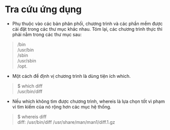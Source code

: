 # Tra cứu ứng dụng
- Phụ thuộc vào các bản phân phối, chương trình và các phần mềm được cài đặt trong các thư mục khác nhau. Tóm lại, các chương trình thực thi phải nằm trong các thư mục sau:  

> /bin  
/usr/bin  
/sbin  
/usr/sbin  
/opt.  

- Một cách để định vị chương trình là dùng tiện ích which.  

> $ which diff  
/usr/bin/diff

- Nếu which không tìm được chương trình, whereis là lựa chọn tốt vì phạm vi tìm kiếm của nó rộng hơn các mục hệ thống.  

> $ whereis diff  
diff: /usr/bin/diff /usr/share/man/man1/diff.1.gz
